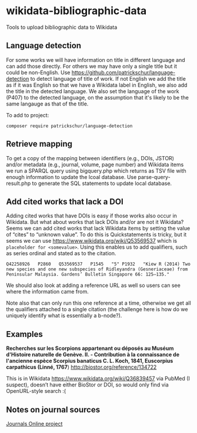 # wikidata-bibliographic-data
Tools to upload bibliographic data to Wikidata

## Language detection

For some works we will have information on title in different language and can add those directly. For others we may have only a single title but it could be non-English. Use https://github.com/patrickschur/language-detection to detect language of title of work. If not English we add the title as if it was English so that we have a Wikidata label in English, we also add the title in the detected language. We also set the language of the work (P407) to the detected language, on the assumption that it's likely to be the same langauge as that of the title.

To add to project:
```
composer require patrickschur/language-detection
```



## Retrieve mapping

To get a copy of the mapping between identifiers (e.g., DOIs, JSTOR) and/or metadata (e.g., journal, volume, page number) and Wikidata items we run a SPARQL query using bigquery.php which returns as TSV file with enough information to update the lcoal database. Use parse-query-result.php to generate the SQL statements to update local database.

## Add cited works that lack a DOI

Adding cited works that have DOIs is easy if those works also occur in Wikidata. But what about works that lack DOIs and/or are not it Wikidata? Seems we can add cited works that lack Wikidata items by setting the value of “cites” to “unknown value”. To do this is Quickstatements is tricky, but it seems we can use https://www.wikidata.org/wiki/Q53569537 which is ```placeholder for <somevalue>```. Using this enables us to add qualifiers, such as series ordinal and stated as to the citation. 

```
Q42258926	P2860	Q53569537	P1545	"5"	P1932	"Kiew R (2014) Two new species and one new subspecies of Ridleyandra (Gesneriaceae) from Peninsular Malaysia. Gardens’ Bulletin Singapore 66: 125–135."
```

We should also look at adding a reference URL as well so users can see where the information came from.

Note also that can only run this one reference at a time, otherwise we get all the qualifiers attached to a single citation (the challenge here is how do we uniquely identify what is essentially a b-node?).


## Examples

**Recherches sur les Scorpions appartenant ou déposés au Muséum d'Histoire naturelle de Genève. II. - Contribution à la connaissance de l'ancienne espèce Scorpius banaticus C. L. Koch, 1841, Euscorpius carpathicus (Linné, 1767**)  http://biostor.org/reference/134722

This is in Wikidata https://www.wikidata.org/wiki/Q36839457 via PubMed (I suspect), doesn’t have either BioStor or DOI, so would only find via OpenURL-style search :(


## Notes on journal sources

[Journals Online project](https://www.inasp.info/project/journals-online-project)
